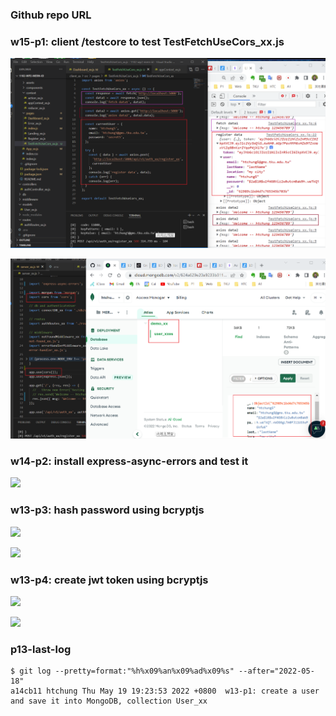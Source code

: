 ### Github repo URL

### w15-p1: client /testcore to test TestFetchUseCors_xx.js

![](w15-p1-1.png)

![](w15-p1-2.png)

### w14-p2: install express-async-errors and test it

![](w14-p2.png)

### w13-p3: hash password using bcryptjs

![](w13-p3-1.png)

![](w13-p3-2.png)

### w13-p4: create jwt token using bcryptjs

![](w13-p4-1.png)

![](w13-p4-2.png)

### p13-last-log

```
$ git log --pretty=format:"%h%x09%an%x09%ad%x09%s" --after="2022-05-18"
a14cb11 htchung Thu May 19 19:23:53 2022 +0800  w13-p1: create a user and save it into MongoDB, collection User_xx

```
